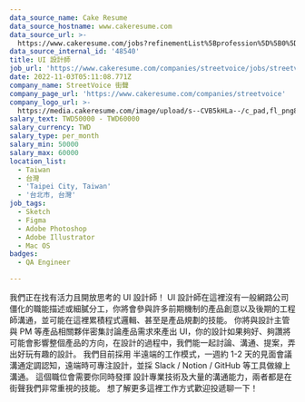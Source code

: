 ```yaml
---
data_source_name: Cake Resume
data_source_hostname: www.cakeresume.com
data_source_url: >-
  https://www.cakeresume.com/jobs?refinementList%5Bprofession%5D%5B0%5D=engineering_qa-engineer&refinementList%5Bsalary_type%5D=per_month&refinementList%5Bsalary_currency%5D=TWD&range%5Bsalary_range%5D%5Bmax%5D=600000
data_source_internal_id: '48540'
title: UI 設計師
job_url: 'https://www.cakeresume.com/companies/streetvoice/jobs/streetvoice-ui-designer'
date: 2022-11-03T05:11:08.771Z
company_name: StreetVoice 街聲
company_page_url: 'https://www.cakeresume.com/companies/streetvoice'
company_logo_url: >-
  https://media.cakeresume.com/image/upload/s--CVB5kHLa--/c_pad,fl_png8,h_200,w_200/v1570079491/usk1morkgo3c5dgqbtnq.png
salary_text: TWD50000 - TWD60000
salary_currency: TWD
salary_type: per_month
salary_min: 50000
salary_max: 60000
location_list:
  - Taiwan
  - 台灣
  - 'Taipei City, Taiwan'
  - '台北市, 台灣'
job_tags:
  - Sketch
  - Figma
  - Adobe Photoshop
  - Adobe Illustrator
  - Mac OS
badges:
  - QA Engineer

---
```


我們正在找有活力且開放思考的 UI 設計師！ UI 設計師在這裡沒有一般網路公司僵化的職能描述或細膩分工，你將會參與許多前期機制的產品創意以及後期的工程師溝通，並可能在這裡累積程式邏輯、甚至是產品規劃的技能。 你將與設計主管與 PM 等產品相關夥伴密集討論產品需求來產出 UI，你的設計如果夠好、夠讚將可能會影響整個產品的方向，在設計的過程中，我們能一起討論、溝通、提案，弄出好玩有趣的設計。 我們目前採用 半遠端的工作模式，一週約 1-2 天的見面會議溝通定調認知，遠端時可專注設計，並採 Slack / Notion / GitHub 等工具做線上溝通。 這個職位會需要你同時發揮 設計專業技術及大量的溝通能力，兩者都是在街聲我們非常重視的技能。 想了解更多這裡工作方式歡迎投遞聊一下！